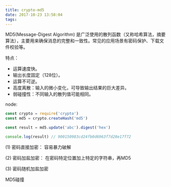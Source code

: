 ```yaml
---
title: crypto-md5
date: 2017-10-23 13:58:04
tags:
---
```

MD5(Message-Digest Algorithm) 是广泛使用的散列函数（又称哈希算法，摘要算法），主要用来确保消息的完整和一致性。常见的应用场景有密码保护、下载文件校验等。

特点：
* 运算速度快。
* 输出长度固定（128位）。
* 运算不可逆。
* 高度离散：输入的微小变化，可导致输出结果的巨大差异。
* 弱碰撞性：不同输入的散列值可能相同。

<!-- more -->

node:
```js
const crypto = require('crypto')
const md5 = crypto.createHash('md5')

const result = md5.update('abc').digest('hex')

console.log(result) // 900150983cd24fb0d6963f7d28e17f72
```

(1) 密码直接加密：
容易暴力破解

(2) 密码加盐加密：
在密码特定位置加上特定的字符串，再MD5

(3) 密码随机加盐加密


MD5碰撞
